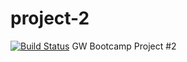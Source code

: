 # project-2
[![Build Status](https://travis-ci.com/uxhawk/project-2.svg?branch=master)](https://travis-ci.com/uxhawk/project-2)
GW Bootcamp Project #2
